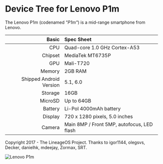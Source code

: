 Device Tree for Lenovo P1m
===========================================

The Lenovo P1m (codenamed _"P1m"_) is a mid-range smartphone from Lenovo.

Basic   | Spec Sheet
-------:|:-------------------------
CPU     | Quad-core 1.0 GHz Cortex-A53
Chipset | MediaTek MT6735P
GPU     | Mali-T720
Memory  | 2GB RAM
Shipped Android Version | 5.1, 6.0
Storage | 16GB
MicroSD | Up to 64GB
Battery | Li-Pol 4000mAh battery
Display | 720 x 1280 pixels, 5.0 inches
Camera  | Main 8MP / Front 5MP, autofocus, LED flash

Copyright 2017 - The LineageOS Project.
Thanks to igor1144, olegsvs, Decker, danielhk, mdeejay, Zormax, SRT.

![Lenovo P1m](https://camo.githubusercontent.com/b73c187eb1ca7bd6ffb4ea0469f1d5b094a5c188/687474703a2f2f7777772e736d61727467697a6d6f2e6e65742f77702d636f6e74656e742f75706c6f6164732f323031352f31302f4c656e6f766f2d564942452d50316d2d312e6a7067 "Lenovo P1m")
